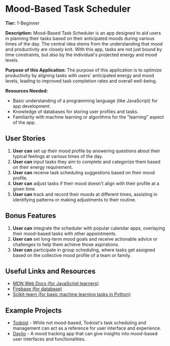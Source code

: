 # Mood-Based Task Scheduler

**Tier:** 1-Beginner

**Description:** 
Mood-Based Task Scheduler is an app designed to aid users in planning their tasks based on their anticipated moods during various times of the day. The central idea stems from the understanding that mood and productivity are closely knit. With this app, tasks are not just bound by time constraints, but also by the individual's projected energy and mood levels.

**Purpose of this Application:**
The purpose of this application is to optimize productivity by aligning tasks with users' anticipated energy and mood levels, leading to improved task completion rates and overall well-being.

**Resources Needed:** 
- Basic understanding of a programming language (like JavaScript) for app development.
- Knowledge of databases for storing user profiles and tasks.
- Familiarity with machine learning or algorithms for the "learning" aspect of the app.

## User Stories
1. **User can** set up their mood profile by answering questions about their typical feelings at various times of the day.
2. **User can** input tasks they aim to complete and categorize them based on their energy requirement.
3. **User can** receive task scheduling suggestions based on their mood profile.
4. **User can** adjust tasks if their mood doesn't align with their profile at a given time.
5. **User can** track and record their moods at different times, assisting in identifying patterns or making adjustments to their routine.

## Bonus Features
1. **User can** integrate the scheduler with popular calendar apps, overlaying their mood-based tasks with other appointments.
2. **User can** set long-term mood goals and receive actionable advice or challenges to help them achieve those aspirations.
3. **User can** participate in group scheduling, where tasks get assigned based on the collective mood profile of a team or family.

## Useful Links and Resources
- [MDN Web Docs (for JavaScript learners)](https://developer.mozilla.org/en-US/docs/Web/JavaScript)
- [Firebase (for database)](https://firebase.google.com/)
- [Scikit-learn (for basic machine learning tasks in Python)](https://scikit-learn.org/stable/)

## Example Projects
- [Todoist](https://todoist.com/) - While not mood-based, Todoist's task scheduling and management can act as a reference for user interface and experience.
- [Daylio](https://daylio.webflow.io/) - A mood tracking app that can give insights into mood-based user interfaces and functionalities.